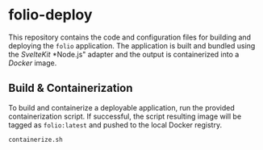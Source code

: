 # folio-deploy

This repository contains the code and configuration files for building and
deploying the `folio` application. The application is built and bundled using
the *SvelteKit* *Node.js" adapter and the output is containerized into a
*Docker* image.

## Build & Containerization
To build and containerize a deployable application, run the provided
containerization script. If successful, the script resulting image will be
tagged as `folio:latest` and pushed to the local Docker registry.
```bash
containerize.sh
```
